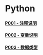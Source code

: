 # Python

#### [P001 - 注释说明](Python/P001)

#### [P002 - 变量说明](Python/P002)

#### [P003 - 数据类型](Python/P003)